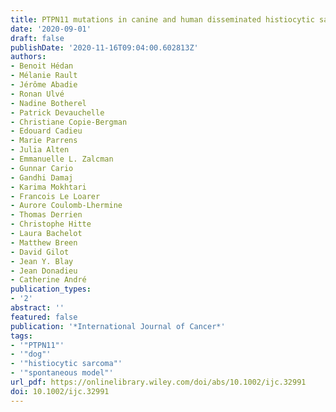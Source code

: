```yaml
---
title: PTPN11 mutations in canine and human disseminated histiocytic sarcoma
date: '2020-09-01'
draft: false
publishDate: '2020-11-16T09:04:00.602813Z'
authors:
- Benoit Hédan
- Mélanie Rault
- Jérôme Abadie
- Ronan Ulvé
- Nadine Botherel
- Patrick Devauchelle
- Christiane Copie‐Bergman
- Edouard Cadieu
- Marie Parrens
- Julia Alten
- Emmanuelle L. Zalcman
- Gunnar Cario
- Gandhi Damaj
- Karima Mokhtari
- Francois Le Loarer
- Aurore Coulomb‐Lhermine
- Thomas Derrien
- Christophe Hitte
- Laura Bachelot
- Matthew Breen
- David Gilot
- Jean Y. Blay
- Jean Donadieu
- Catherine André
publication_types:
- '2'
abstract: ''
featured: false
publication: '*International Journal of Cancer*'
tags:
- '"PTPN11"'
- '"dog"'
- '"histiocytic sarcoma"'
- '"spontaneous model"'
url_pdf: https://onlinelibrary.wiley.com/doi/abs/10.1002/ijc.32991
doi: 10.1002/ijc.32991
---
```


